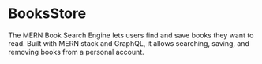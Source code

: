# BooksStore
The MERN Book Search Engine lets users find and save books they want to read. Built with MERN stack and GraphQL, it allows searching, saving, and removing books from a personal account.
